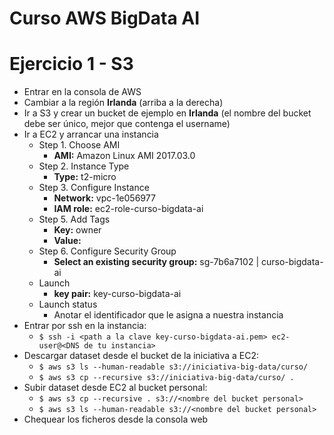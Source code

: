 # Curso AWS BigData AI

# Ejercicio 1 - S3
* Entrar en la consola de AWS
* Cambiar a la región **Irlanda** (arriba a la derecha)
* Ir a S3 y crear un bucket de ejemplo en **Irlanda** (el nombre del bucket debe ser único, mejor que contenga el username)
* Ir a EC2 y arrancar una instancia
    * Step 1. Choose AMI
        * **AMI:** Amazon Linux AMI 2017.03.0
    * Step 2. Instance Type
        * **Type:** t2-micro
    * Step 3. Configure Instance
        * **Network:** vpc-1e056977
        * **IAM role:** ec2-role-curso-bigdata-ai
    * Step 5. Add Tags
        * **Key:** owner
        * **Value:** <tu username>
    * Step 6. Configure Security Group
        * **Select an existing security group:** sg-7b6a7102 | curso-bigdata-ai
    * Launch
        * **key pair:** key-curso-bigdata-ai
    * Launch status
        * Anotar el identificador que le asigna a nuestra instancia
* Entrar por ssh en la instancia: 
    * `$ ssh -i <path a la clave key-curso-bigdata-ai.pem> ec2-user@<DNS de tu instancia>`
* Descargar dataset desde el bucket de la iniciativa a EC2:
    * `$ aws s3 ls --human-readable s3://iniciativa-big-data/curso/`
    * `$ aws s3 cp --recursive s3://iniciativa-big-data/curso/ .`
* Subir dataset desde EC2 al bucket personal:
    * `$ aws s3 cp --recursive . s3://<nombre del bucket personal>`
    * `$ aws s3 ls --human-readable s3://<nombre del bucket personal>`
* Chequear los ficheros desde la consola web